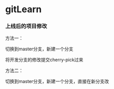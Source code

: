 # gitLearn

### 上线后的项目修改

方法一：

切换到master分支，新建一个分支

将开发分支的修改提交cherry-pick过来

方法二：

切换到master分支，新建一个分支，直接在新分支改

